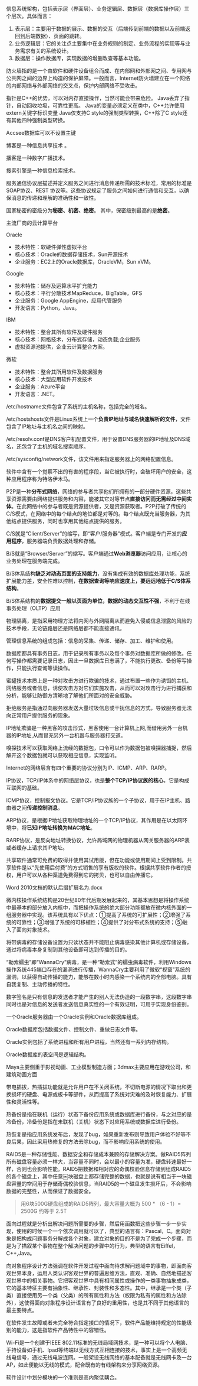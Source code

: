 信息系统架构，包括表示层（界面层）、业务逻辑层、数据层（数据库操作层）三个层次。具体而言：

1. 表示层：主要用于数据的展示、数据的交互（后端传到前端的数据以及前端返回到后端数据）、页面的跳转。
2. 业务逻辑层：它的关注点主要集中在业务规则的制定、业务流程的实现等与业务需求有关的系统设计。
3. 数据层：操作数据库，实现数据的增删改查等基本功能。



防火墙指的是一个由软件和硬件设备组合而成、在内部网和外部网之间、专用网与公共网之间的边界上构造的保护屏障。一般而言，Internet防火墙建立在一个网络的内部网络与外部网络的交叉点，保护内部网络不受攻击。





指针是C++的优势，可以对内存直接操作，当然可能会带来危险。
Java丢弃了指针，自动回收垃圾，可靠性更高。
Java的变量必须定义在类中，C++允许使用extern关键字标识变量
Java仅支持C style的强制类型转换，C++除了C style还有其他四种强制类型转换。



Accsee数据库可以不设置主键



博客是一种信息共享技术 。

播客是一种数字广播技术。

搜索引擎是一种信息检索技术。



服务通信协议层描述并定义服务之间进行消息传递所需的技术标准，常用的标准是 SOAP协议、REST 协议等。这些协议规定了服务之间如何进行通信和交互，以确保消息的传递和理解的准确性和一致性。



 国家秘密的密级分为**秘密、机密、绝密**。 其中，保密级别最高的是**绝密**。



主流厂商的云计算平台

Oracle

- 技术特性：软硬件弹性虚拟平台
- 核心技术：Oracle的数据存储技术，Sun开源技术
- 企业服务：EC2上的Oracle数据库，OracleVM，Sun xVM。

Google

- 技术特性：储存及运算水平扩充能力
- 核心技术：平行分散技术MapReduce，BigTable，GFS
- 企业服务：Google AppEngine，应用代管服务
- 开发语言：Python，Java。

IBM

- 技术特性：整合其所有软件及硬件服务
- 核心技术：网格技术，分布式存储，动态负载;企业服务
- 虚拟资源池提供，企业云计算整合方案。

微软

- 技术特性：整合其所用软件及数据服务
- 核心技术：大型应用软件开发技术
- 企业服务：Azure平台 
- 开发语言：.NET。



/etc/hostname文件包含了系统的主机名称，包括完全的域名。

/etc/hostshosts文件是Linux系统上一个**负责IP地址与域名快速解析的文件**，文件包含了IP地址与主机名之间的映射。

/etc/resolv.conf是DNS客户机配置文件，用于设置DNS服务器的IP地址及DNS域名，还包含了主机的域名搜索顺序。

/etc/sysconfig/network文件，该文件用来指定服务器上的网络配置信息。



软件中含有一个觉察不出的有害的程序段，当它被执行时，会破坏用户的安全，这种应用程序称为特洛伊木马。



P2P是一种**分布式网络**，网络的参与者共享他们所拥有的一部分硬件资源，这些共享资源需要由网络提供服务和内容，能被其它对等节点**直接访问而无需经过中间实体**。在此网络中的参与者既是资源提供者，又是资源获取者。P2P打破了传统的C/S模式，在网络中的每个结点的地位都是对等的。每个结点既充当服务器，为其他结点提供服务，同时也享用其他结点提供的服务。



C/S就是“Client/Server”的缩写，即“客户/服务器”模式。客户端是专门开发的**应用程序**，服务器端负责数据处理和存储。



B/S就是“Browser/Server”的缩写。客户端通过**Web浏览器**访问应用，让核心的业务处理在服务端完成。

B/S体系结构**缺乏对动态页面的支持能力**，没有集成有效的数据库处理功能，系统扩展能力差，安全性难以控制，**在数据查询等响应速度上，要远远地低于C/S体系结构**。

B/S体系结构的**数据提交一般以页面为单位，数据的动态交互性不强**，不利于在线事务处理（OLTP）应用



物理隔离，是指采用物理方法将内网与外网隔离从而避免入侵或信息泄露的风险的技术手段，无论链路层还是网络层都不能直接通讯。



管理信息系统的组成包括：信息的采集、传递、储存、加工、维护和使用。



数据库都具有事务日志，用于记录所有事务以及每个事务对数据库所做的修改。任何写操作都需要记录日志，因此一旦数据库日志满了，不能执行更改、备份等写操作，只能执行查询等读操作。



蜜罐技术本质上是一种对攻击方进行欺骗的技术，通过布置一些作为诱饵的主机、网络服务或者信息，诱使攻击方对它们实施攻击，从而可以对攻击行为进行捕获和分析，能够让防御方清晰地了解他们所面对的安全威胁。



拒绝服务是指通过向服务器发送大量垃圾信息或干扰信息的方式，导致服务器无法向正常用户提供服务的现象。



IP地址欺骗是一种黑客的攻击形式，黑客使用一台计算机上网,而借用另外一台机器的IP地址,从而冒充另外一台机器与服务器打交道。



嗅探技术可以获取网络上流经的数据包，口令可以作为数据包被嗅探器捕捉，然后解开这个数据包就可以获取相应信息，实现监听。



Internet的网络层含有四个重要的协议分别为IP、ICMP、ARP、RARP。

IP协议，TCP/IP体系中的网络层协议，也是**整个TCP/IP协议族的核心**，它是构成互联网的基础。

ICMP协议，控制报文协议。它是TCP/IP协议族的一个子协议，用于在IP主机、路由器之间**传递控制消息**。

ARP协议，是根据IP地址获取物理地址的一个TCP/IP协议，其作用是在以太网环境中，将**已知IP地址转换为MAC地址**。

RARP协议，是反向地址转换协议，允许局域网的物理机器从网关服务器的ARP表或者缓存上请求其IP地址。



共享软件通常可免费的取得并使用其试用版，但在功能或使用期间上受到限制。共享软件是以“先使用后付费”的方式销售的享有版权的软件。根据共享软件作者的授权，用户可以从各种渠道免费得到它的拷贝，也可以自由传播它。



Word 2010文档的默认后缀扩展名为.docx



微内核操作系统结构是20世纪80年代后期发展起来的，其基本思想是将操作系统中最基本的部分放入内核中，而把操作系统的绝大部分功能都放在微内核外面的一组服务器中实现。该系统具有以下优点：①提高了系统的可扩展性；②增强了系统的可靠性；③增强了系统的可移植性；④提供了对分布式系统的支持；⑤融入了面向对象技术。



将带病毒的存储设备设置为只读状态并不能阻止病毒感染其他计算机或存储设备，通过将病毒本身复制到其他设备即可达到传播的目的。



“勒索蠕虫”即“WannaCry”病毒，是一种“勒索式”的蠕虫病毒软件，利用Windows操作系统445端口存在的漏洞进行传播，WannaCry主要利用了微软“视窗”系统的漏洞，以获得自动传播的能力，能够在数小时内感染一个系统内的全部电脑。具有自我复制、主动传播的特性。



数字签名是只有信息的发送者才能产生的别人无法伪造的一段数字串，这段数字串同时也是对信息的发送者发送信息真实性的一个有效证明，可用于实现身份鉴别。





一个Oracle服务器由一个Oracle实例和Oracle数据库组成。

Oracle数据库包括数据文件、控制文件、重做日志文件等。

Oracle实例包括了系统进程和所有用户进程，当然还有一系列内存结构。

Oracle数据库的表空间是逻辑结构。



Maya主要侧重于影视动画、工业模型制造方面；3dmax主要应用在游戏公司，和建筑动画方面



带电插拔，热插拔功能就是允许用户在不关闭系统，不切断电源的情况下取出和更换损坏的硬盘、电源或板卡等部件，从而提高了系统对灾难的及时恢复能力、扩展性和灵活性等。



热备份是指在联机（运行）状态下备份应用系统或数据库进行备份，与之对应的是冷备份，冷备份是指在未联机（关机）状态下对应用系统或数据库进行备份。



热恢复是指应用系统发布后，发现了bug，如果重新发布则导致用户体验不好等不良后果，因此采用热修复的方法去除bug，而不影响应用系统的使用。



RAID5是一种存储性能、数据安全和存储成本兼顾的存储解决方案。做RAID5阵列所有磁盘容量必须一样大，当容量不同时，会以最小的容量为准，硬盘转速最好一样，否则也会影响性能。RAID5把数据和相对应的奇偶校验信息存储到组成RAID5的各个磁盘上，其中任意￼块磁盘上都存储完整的数据，也就是说有相当于一块磁盘容量的空间用于存储奇偶校验信息，当RAID5的一个磁盘发生损坏后，不会影响数据的完整性，从而保证了数据安全。

> 用6块500G硬盘组成的RAID5阵列，最大容量大概为 500 * （6 - 1）= 2500G 约等于 2.5T

 

面向过程就是分析出解决问题所需要的步骤，然后用函数把这些步骤一步一步实现，使用的时候一个一个依次调用就可以了，典型的语言有：Pascal，C。面向对象是把构成问题事务分解成各个对象，建立对象的目的不是为了完成一个步骤，而是为了描叙某个事物在整个解决问题的步骤中的行为，典型的语言有Eiffel，C++,Java。



向对象程序设计方法强调在软件开发过程中面向待求解问题域中的事物，即面向客观世界本身，运用人类认识客观世界的普遍思维方法，直观、准确、自然地描述客观世界中的相关事物。它把客观世界中具有相同属性或操作的一类事物抽象成类，它的基本特征主要有抽象性、继承性、封装性和多态性。其中，继承是一个类（子类）直接使用另一个类（父类）的所有属性和方法（权限为私有的属性和方法除外），这使得面向对象程序设计语言有了良好的重用性，也是其不同于其他语言的最主要特点。



在软件发生故障或者未完全符合指定接口的情况下，软件产品能维持规定的性能级别的能力，这是指软件产品特性中的容错性。





Wi-Fi是一个创建于IEEE 802.11标准的无线局域网技术，是一种可以将个人电脑、手持设备如手机、Ipad等终端以无线方式互相连接的技术，事实上是一个高频无线电信号，通过无线电波连网。一般架设无线网络的基本配备就是无线网卡及一台AP，如此便能以无线的模式，配合既有的有线架构来分享网络资源。



软件设计中划分模块的一个准则是高内聚低耦合。

